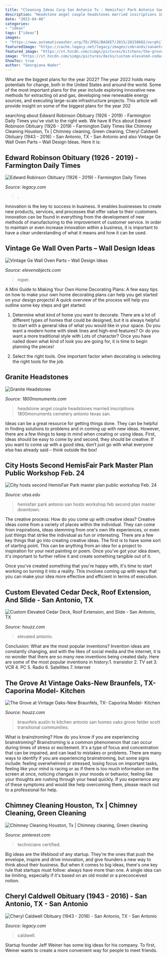 ```yaml
---
title: "Cleaning Ideas Corp San Antonio Tx : Hemisfair Park Antonio San Hosts Workshop Feb Second Plan Master Downtown"
description: "Headstone angel couple headstones married inscriptions 1800monuments cemetery antonio texas san"
date: "2023-04-08"
categories:
- "ideas"
tags: ["ideas"]
images:
- "https://www.automaticwasher.org/TD/JPEG/BASKET/2015/20150602/ovrphil-2015060218144404895_1.jpg"
featuredImage: "https://cache.legacy.net/legacy/images/cobrands/sanantonio/photos/2772041_web1_20160124.jpgx?w=271&amp;h=339&amp;option=3"
featured_image: "https://st.hzcdn.com/simgs/pictures/kitchens/the-grove-at-vintage-oaks-new-braunfels-tx-caporina-model-kitchen-scott-felder-homes-san-antonio-and-austin-img~a5e1b8de0dcd6352_9-4438-1-0058159.jpg"
image: "https://st.hzcdn.com/simgs/pictures/decks/custom-elevated-cedar-deck-roof-extension-and-slide-san-antonio-tx-diamond-decks-img~bae1f5a509cad172_9-8418-1-10437da.jpg"
ShowToc: true
author: "Georgiana Nader"
---
```



What are the biggest plans for the year 2022?
The year 2022 holds many potentials for change, both in the United States and around the world. Some of the most important plans for the year include exploring innovative new methods for extracting oil and gas, developing new renewable energy sources, and executing large-scale infrastructure projects. This article will provide insight on some of the biggest plans for the year 202
	

		
searching about Edward Robinson Obituary (1926 - 2019) - Farmington Daily Times you've visit to the right web. We have 8 Pics about Edward Robinson Obituary (1926 - 2019) - Farmington Daily Times like Chimney Cleaning Houston, Tx | Chimney cleaning, Green cleaning, Cheryl Caldwell Obituary (1943 - 2016) - San Antonio, TX - San Antonio and also Vintage Ge Wall Oven Parts – Wall Design Ideas. Here it is:
		
    
## Edward Robinson Obituary (1926 - 2019) - Farmington Daily Times

<img loading=lazy src="https://cache.legacy.net/legacy/images/cobrands/daily-times/photos/TNM020153-1_20190927.jpgx?w=280&amp;h=399&amp;option=3" onerror="this.onerror=null;this.src='https://tse4.mm.bing.net/th?id=OIP.PncJqtKSpCyiZzzPvnykUAAAAA&amp;pid=15.1';" alt="Edward Robinson Obituary (1926 - 2019) - Farmington Daily Times">

_Source: legacy.com_

>. 

	

Innovation is the key to success in business. It enables businesses to create new products, services, and processes that offer value to their customers. innovation can be found in everything from the development of new methods of manufacturing to the improvement of customer service. In order to maintain or even increase innovation within a business, it is important to have a clear understanding of what it means and how it can be used.

    
## Vintage Ge Wall Oven Parts – Wall Design Ideas

<img loading=lazy src="https://www.automaticwasher.org/TD/JPEG/BASKET/2015/20150602/ovrphil-2015060218144404895_1.jpg" onerror="this.onerror=null;this.src='https://tse4.mm.bing.net/th?id=OIP.1HrarNQr-6eRiq-AV_WksAHaFj&amp;pid=15.1';" alt="Vintage Ge Wall Oven Parts – Wall Design Ideas">

_Source: elevenobjects.com_

>roper. 

	

A Mini Guide to Making Your Own Home Decorating Plans:
A few easy tips on how to make your own home decorating plans can help you get started on your design projects! A quick overview of the process will help you outline some key steps and get started:
1. Determine what kind of home you want to decorate. There are a lot of different types of homes that could be designed, but it is always helpful to start with a general idea of what you would like in your space. Do you want a modern home with sleek lines and high-end features? Or do you want a more traditional style with Lots of character? Once you have nailed down what kind of look you are going for, it is time to begin planning the pieces!

2. Select the right tools. One important factor when decorating is selecting the right tools for the job.

    
## Granite Headstones

<img loading=lazy src="http://www.1800monuments.com/3/Unique-Headstone.jpg" onerror="this.onerror=null;this.src='https://tse1.mm.bing.net/th?id=OIP.ANEwXbfzcU3Gu-Hx3GIM7wHaGx&amp;pid=15.1';" alt="Granite Headstones">

_Source: 1800monuments.com_

>headstone angel couple headstones married inscriptions 1800monuments cemetery antonio texas san. 

	

Ideas can be a great resource for getting things done. They can be helpful in finding solutions to problems and in coming up with new ideas. However, there are a few things to keep in mind when creating or using ideas. First, ideas should be easy to come by and second, they should be creative. If you want to come up with a good idea, don’t just go with what everyone else has already said – think outside the box!

    
## City Hosts Second HemisFair Park Master Plan Public Workshop Feb. 24

<img loading=lazy src="http://www.utsa.edu/today/images/graphics/hemisfairpark.jpg" onerror="this.onerror=null;this.src='https://tse2.mm.bing.net/th?id=OIP.-_6LOF3s5p3IQpqrm0GUxgHaHH&amp;pid=15.1';" alt="City hosts second HemisFair Park master plan public workshop Feb. 24">

_Source: utsa.edu_

>hemisfair park antonio san hosts workshop feb second plan master downtown. 

	

The creative process: How do you come up with creative ideas?
Creative ideas come from a variety of places within the individual. They can come from inspirations, ideas stemming from one's own life experiences, or even just things that strike the individual as fun or interesting. 
There are a few key things that go into creating creative ideas. The first is to have some sort of starting point. This can be anything from an idea for a project to inspiration for your next painting or poem. Once you've got your idea down, it's important to further refine it and create something tangible out of it. 

Once you've created something that you're happy with, it's time to start working on turning it into a reality. This involves coming up with ways that you can make your idea more effective and efficient in terms of execution.

    
## Custom Elevated Cedar Deck, Roof Extension, And Slide - San Antonio, TX

<img loading=lazy src="https://st.hzcdn.com/simgs/pictures/decks/custom-elevated-cedar-deck-roof-extension-and-slide-san-antonio-tx-diamond-decks-img~bae1f5a509cad172_9-8418-1-10437da.jpg" onerror="this.onerror=null;this.src='https://tse3.mm.bing.net/th?id=OIP.758VljKI2PVBZqrjXiEdRAHaFj&amp;pid=15.1';" alt="Custom Elevated Cedar Deck, Roof Extension, and Slide - San Antonio, TX">

_Source: houzz.com_

>elevated antonio. 

	

Conclusion: What are the most popular inventions?
Invention ideas are constantly changing, and with the likes of social media and the internet, it is no wonder that there are so many new inventions being created daily. Here are some of the most popular inventions in history:1. transistor 2. TV set 3. VCR 4. PC 5. Radio 6. Satellites 7. Internet 
    
## The Grove At Vintage Oaks-New Braunfels, TX- Caporina Model- Kitchen

<img loading=lazy src="https://st.hzcdn.com/simgs/pictures/kitchens/the-grove-at-vintage-oaks-new-braunfels-tx-caporina-model-kitchen-scott-felder-homes-san-antonio-and-austin-img~a5e1b8de0dcd6352_9-4438-1-0058159.jpg" onerror="this.onerror=null;this.src='https://tse2.mm.bing.net/th?id=OIP.15MDF7z2iNJ1HoqfCKs1PgHaE8&amp;pid=15.1';" alt="The Grove at Vintage Oaks-New Braunfels, TX- Caporina Model- Kitchen">

_Source: houzz.com_

>braunfels austin tx kitchen antonio san homes oaks grove felder scott transitional communities. 

	

What is brainstroming?
How do you know if you are experiencing brainstroming? Brainstroming is a common phenomenon that can occur during times of stress or excitement. It's a type of focus and concentration that can be impaired, and can lead to mistakes or problems. There are many ways to identify if you are experiencing brainstroming, but some signs include: feeling overwhelmed or stressed, losing focus on important tasks, feeling like your mind is racing or as if there is too much information on the screen at once, noticing changes in your moods or behavior, feeling like your thoughts are rushing through your head quickly. If you experience any of these symptoms and would like help overcoming them, please reach out to a professional for help.

    
## Chimney Cleaning Houston, Tx | Chimney Cleaning, Green Cleaning

<img loading=lazy src="https://i.pinimg.com/originals/07/43/fd/0743fdfeff2a6b9f0ca71e41f00b51c2.jpg" onerror="this.onerror=null;this.src='https://tse2.mm.bing.net/th?id=OIP.zJxgi17i2HpWyMxSHd4WAAHaEc&amp;pid=15.1';" alt="Chimney Cleaning Houston, Tx | Chimney cleaning, Green cleaning">

_Source: pinterest.com_

>technicians certified. 

	

Big ideas are the lifeblood of any startup. They're the ones that push the envelope, inspire and drive innovation, and give founders a new way to think about their business. But when it comes to big ideas, there's one key rule that startups must follow: always have more than one. A single idea can be limiting, especially if it's based on an old model or a preconceived notion.

    
## Cheryl Caldwell Obituary (1943 - 2016) - San Antonio, TX - San Antonio

<img loading=lazy src="https://cache.legacy.net/legacy/images/cobrands/sanantonio/photos/2772041_web1_20160124.jpgx?w=271&amp;h=339&amp;option=3" onerror="this.onerror=null;this.src='https://tse3.mm.bing.net/th?id=OIP.nqJK_JQC-96jU0WPLNttPwAAAA&amp;pid=15.1';" alt="Cheryl Caldwell Obituary (1943 - 2016) - San Antonio, TX - San Antonio">

_Source: legacy.com_

>caldwell. 

	

Startup founder Jeff Weiner has some big ideas for his company. To first, Weiner wants to create a more convenient way for people to meet friends.

